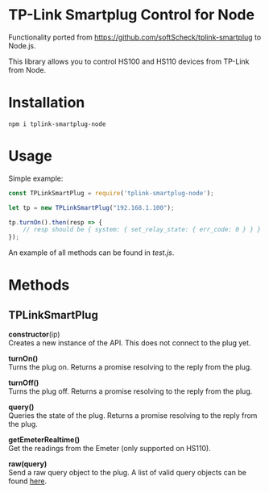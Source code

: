 # TP-Link Smartplug Control for Node
Functionality ported from https://github.com/softScheck/tplink-smartplug to Node.js.

This library allows you to control HS100 and HS110 devices from TP-Link from Node.

# Installation

    npm i tplink-smartplug-node

# Usage

Simple example:

```javascript
const TPLinkSmartPlug = require('tplink-smartplug-node');

let tp = new TPLinkSmartPlug("192.168.1.100");

tp.turnOn().then(resp => {
    // resp should be { system: { set_relay_state: { err_code: 0 } } }
});
```

An example of all methods can be found in _test.js_.

# Methods

## TPLinkSmartPlug

**constructor**(ip)  
Creates a new instance of the API. This does not connect to the plug yet.

**turnOn()**  
Turns the plug on. Returns a promise resolving to the reply from the plug.

**turnOff()**  
Turns the plug off. Returns a promise resolving to the reply from the plug.

**query()**  
Queries the state of the plug. Returns a promise resolving to the reply from the plug.

**getEmeterRealtime()**  
Get the readings from the Emeter (only supported on HS110).

**raw(query)**  
Send a raw query object to the plug. A list of valid query objects can be found [here](https://github.com/softScheck/tplink-smartplug/blob/master/tplink-smarthome-commands.txt).